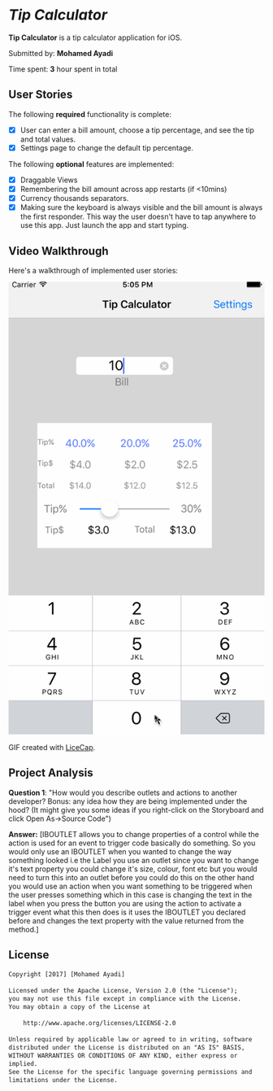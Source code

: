 # *Tip Calculator*

**Tip Calculator** is a tip calculator application for iOS.

Submitted by: **Mohamed Ayadi**

Time spent: **3** hour spent in total

## User Stories

The following **required** functionality is complete:

* [x] User can enter a bill amount, choose a tip percentage, and see the tip and total values.
* [x] Settings page to change the default tip percentage.

The following **optional** features are implemented:
* [x] Draggable Views
* [x] Remembering the bill amount across app restarts (if <10mins)
* [x] Currency thousands separators.
* [x] Making sure the keyboard is always visible and the bill amount is always the first responder. This way the user doesn't have to tap anywhere to use this app. Just launch the app and start typing.

## Video Walkthrough 

Here's a walkthrough of implemented user stories:

![Video Walkthrough](tipCalculatorWalkthrough.gif)

GIF created with [LiceCap](http://www.cockos.com/licecap/).

## Project Analysis

**Question 1**: "How would you describe outlets and actions to another developer? Bonus: any idea how they are being implemented under the hood? (It might give you some ideas if you right-click on the Storyboard and click Open As->Source Code")

**Answer:** [IBOUTLET allows you to change properties of a control while the action is used for an event to trigger code basically do something. So you would only use an IBOUTLET when you wanted to change the way something looked i.e the Label you use an outlet since you want to change it's text property you could change it's size, colour, font etc but you would need to turn this into an outlet before you could do this on the other hand you would use an action when you want something to be triggered when the user presses something which in this case is changing the text in the label when you press the button you are using the action to activate a trigger event what this then does is it uses the IBOUTLET you declared before and changes the text property with the value returned from the method.]

## License

    Copyright [2017] [Mohamed Ayadi]

    Licensed under the Apache License, Version 2.0 (the "License");
    you may not use this file except in compliance with the License.
    You may obtain a copy of the License at

        http://www.apache.org/licenses/LICENSE-2.0

    Unless required by applicable law or agreed to in writing, software
    distributed under the License is distributed on an "AS IS" BASIS,
    WITHOUT WARRANTIES OR CONDITIONS OF ANY KIND, either express or implied.
    See the License for the specific language governing permissions and
    limitations under the License.
